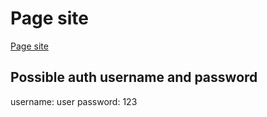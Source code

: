 # Page site

[Page site](https://karina-lukashova.github.io/calendar-react)

## Possible auth username and password

username: user
password: 123
